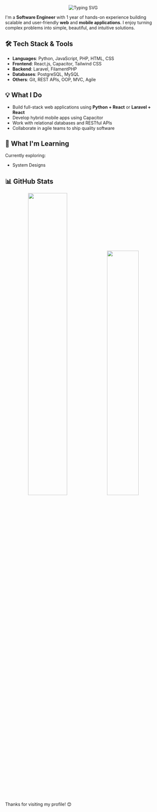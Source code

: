 <p align="center">
  <img src="https://readme-typing-svg.demolab.com?font=Fira+Code&size=24&duration=2000&pause=1000&center=true&vCenter=true&width=600&lines=Hi+there%2C+I'm+Marc+Crisolo!;Software+Engineer+%7C+Full+Stack+Developer;Python+%7C+React+%7C+Laravel+%7C+Mobile+Apps" alt="Typing SVG" />
</p>

I'm a **Software Engineer** with 1 year of hands-on experience building scalable and user-friendly **web** and **mobile applications**. I enjoy turning complex problems into simple, beautiful, and intuitive solutions.

## 🛠 Tech Stack & Tools

- **Languages**: Python, JavaScript, PHP, HTML, CSS
- **Frontend**: React.js, Capacitor, Tailwind CSS
- **Backend**: Laravel, FilamentPHP
- **Databases**: PostgreSQL, MySQL
- **Others**: Git, REST APIs, OOP, MVC, Agile

## 💡 What I Do

- Build full-stack web applications using **Python + React** or **Laravel + React**
- Develop hybrid mobile apps using Capacitor
- Work with relational databases and RESTful APIs
- Collaborate in agile teams to ship quality software

## 🚀 What I'm Learning

Currently exploring:
- System Designs

## 📊 GitHub Stats

<p align="center">
  <img src="https://github-readme-stats.vercel.app/api?username=MrEmji28&show_icons=true&theme=radical" width="50%" />
  <img src="https://github-readme-streak-stats.herokuapp.com/?user=MrEmji28&theme=radical" width="45%" />
</p>

Thanks for visiting my profile! 😊
